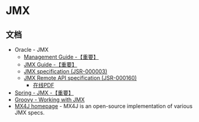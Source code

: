 # JMX

## 文档
* Oracle - JMX
  * [Management Guide -【重要】](https://www.oracle.com/pls/topic/lookup?ctx=javase13&id=JSMGM-GUID-EA3CFF69-F0D3-47AB-9AED-EF1CBF7F2B24)
  * [JMX Guide -【重要】](https://www.oracle.com/pls/topic/lookup?ctx=javase13&id=JSJMX-GUID-72DCB4C1-93F8-4F37-B46E-2C708139C8A5)
  * [JMX specification (JSR-000003)](https://jcp.org/aboutJava/communityprocess/final/jsr003/index.html)
  * [JMX Remote API specification (JSR-000160)](https://jcp.org/aboutJava/communityprocess/final/jsr160/index.html)
    * [在线PDF](https://download.oracle.com/otn-pub/jcp/jmx_remote-1.0-fr-oth-JSpec/jmx_remote-1_0-fr-spec.pdf)
* [Spring - JMX -【重要】](https://docs.spring.io/spring/docs/current/spring-framework-reference/integration.html#jmx)
* [Groovy - Working with JMX](http://groovy-lang.org/jmx.html)
* [MX4J homepage](http://mx4j.sourceforge.net/) - MX4J is an open-source implementation of various JMX specs.















